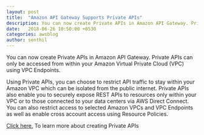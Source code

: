 ```yaml
---
layout: post
title:  "Amazon API Gateway Supports Private APIs"
description: You can now create Private APIs in Amazon API Gateway. Private APIs can only be accessed from within your Amazon Virtual Private Cloud (VPC) using VPC Endpoints. 
date:   2018-06-26 10:50:00 +0530
categories: awsblog
author: senthil
---
```



You can now create Private APIs in Amazon API Gateway. Private APIs can only be accessed from within your Amazon Virtual Private Cloud (VPC) using VPC Endpoints. 

Using Private APIs, you can choose to restrict API traffic to stay within your Amazon VPC which can be isolated from the public internet. Private APIs also enable you to securely expose REST APIs to resources only within your VPC or to those connected to your data centers via AWS Direct Connect. You can also restrict access to selected Amazon VPCs and VPC Endpoints as well as enable cross account access using Resource Policies. 

<a href='https://aws.amazon.com/blogs/compute/introducing-amazon-api-gateway-private-endpoints/'>Click here.</a> To learn more about creating Private APIs
